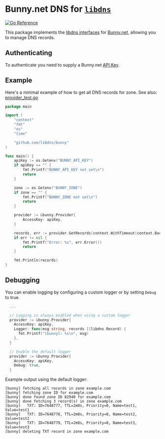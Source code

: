 # Bunny.net DNS for [`libdns`](https://github.com/libdns/libdns)

[![Go Reference](https://pkg.go.dev/badge/test.svg)](https://pkg.go.dev/github.com/libdns/bunny)

This package implements the [libdns interfaces](https://github.com/libdns/libdns) for [Bunny.net](https://docs.bunny.net/reference/bunnynet-api-overview), allowing you to manage DNS records.

## Authenticating

To authenticate you need to supply a Bunny.net [API Key](https://dash.bunny.net/account/settings).

## Example

Here's a minimal example of how to get all DNS records for zone. See also: [provider_test.go](https://github.com/libdns/bunny/blob/master/provider_test.go)

```go
package main

import (
	"context"
	"fmt"
	"os"
	"time"

	"github.com/libdns/bunny"
)

func main() {
	apiKey := os.Getenv("BUNNY_API_KEY")
	if apiKey == "" {
		fmt.Printf("BUNNY_API_KEY not set\n")
		return
	}

	zone := os.Getenv("BUNNY_ZONE")
	if zone == "" {
		fmt.Printf("BUNNY_ZONE not set\n")
		return
	}

	provider := &bunny.Provider{
		AccessKey: apiKey,
	}

	records, err := provider.GetRecords(context.WithTimeout(context.Background(), time.Duration(15*time.Second)), zone)
	if err != nil {
        fmt.Printf("Error: %s", err.Error())
        return
	}

	fmt.Println(records)
}

```

## Debugging

You can enable logging by configuring a custom logger or by setting `Debug` to true.

```go
  ...

  // Logging is always enabled when using a custom logger
  provider := &bunny.Provider{
    AccessKey: apiKey,
    Logger: func(msg string, records []libdns.Record) {
      fmt.Printf("[bunny]: %s\n", msg)
    },
  }

  // Enable the default logger
  provider := &bunny.Provider{
    AccessKey: apiKey,
    Debug: true,
  }
```
Example output using the default logger:

```shell
[bunny] fetching all records in zone example.com
[bunny] fetching zone ID for example.com
[bunny] done found zone ID 82940 for example.com
[bunny] done fetching 3 record(s) in zone example.com
[bunny]   TXT: ID=7648777, TTL=2m0s, Priority=0, Name=test1, Value=test1
[bunny]   TXT: ID=7648778, TTL=2m0s, Priority=0, Name=test2, Value=test2
[bunny]   TXT: ID=7648779, TTL=2m0s, Priority=0, Name=test3, Value=test3
[bunny] deleting TXT record in zone example.com
```
